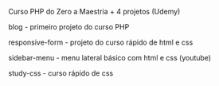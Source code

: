 Curso PHP do Zero a Maestria + 4 projetos (Udemy)

blog - primeiro projeto do curso PHP

responsive-form - projeto do curso rápido de html e css

sidebar-menu - menu lateral básico com html e css (youtube)

study-css - curso rápido de css


